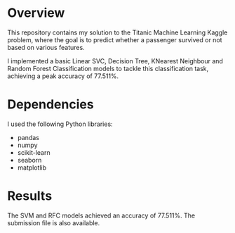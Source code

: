 # Overview
This repository contains my solution to the Titanic Machine Learning Kaggle problem, where the goal is to predict whether a passenger survived or not based on various features. 

I implemented a basic Linear SVC, Decision Tree, KNearest Neighbour and Random Forest Classification models to tackle this classification task, achieving a peak accuracy of 77.511%.

# Dependencies
I used the following Python libraries:
* pandas
* numpy
* scikit-learn
* seaborn
* matplotlib

# Results
The SVM and RFC models achieved an accuracy of 77.511%. The submission file is also available.
